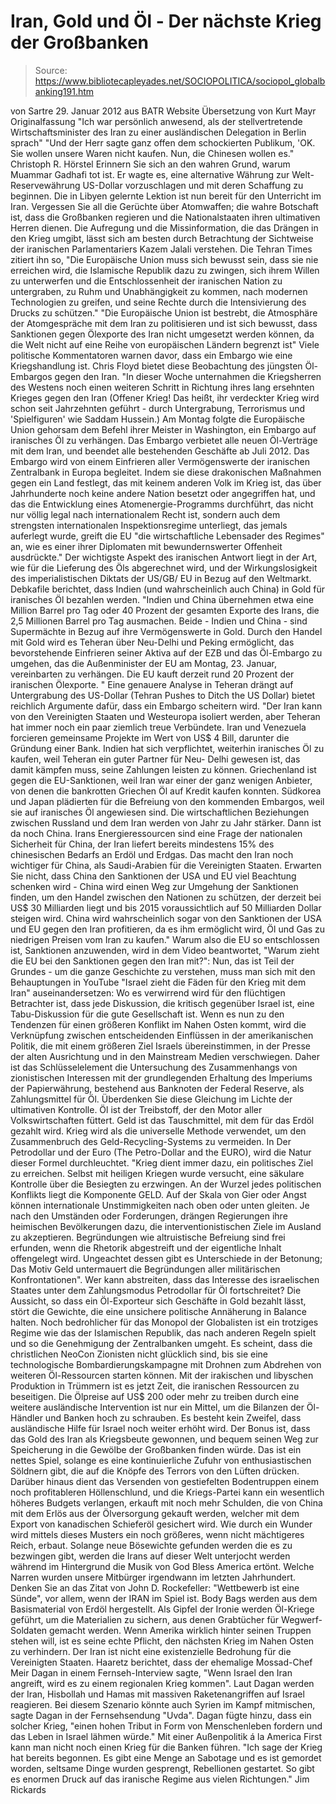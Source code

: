 # Iran, Gold und Öl - Der nächste Krieg der Großbanken

> Source: https://www.bibliotecapleyades.net/SOCIOPOLITICA/sociopol_globalbanking191.htm

von Sartre
29. Januar 2012
aus
BATR
Website
Übersetzung von
Kurt Mayr
Originalfassung
"Ich war persönlich anwesend, als der stellvertretende Wirtschaftsminister
des Iran zu einer ausländischen Delegation in Berlin sprach"
"Und der Herr sagte ganz offen dem schockierten Publikum, 'OK. Sie wollen
unsere Waren nicht kaufen. Nun, die Chinesen wollen es."
Christoph R. Hörstel
Erinnern Sie sich an den wahren Grund, warum
Muammar Gadhafi
tot ist.
Er wagte es, eine alternative Währung zur Welt-Reservewährung US-Dollar
vorzuschlagen und mit deren Schaffung zu beginnen.
Die in Libyen gelernte
Lektion ist nun bereit für den Unterricht im Iran. Vergessen Sie all die
Gerüchte über Atomwaffen; die wahre Botschaft ist, dass die
Großbanken
regieren und die Nationalstaaten ihren ultimativen Herren dienen.
Die Aufregung und die Missinformation, die das Drängen in den Krieg umgibt,
lässt sich am besten durch Betrachtung der Sichtweise der iranischen
Parlamentariers Kazem Jalali verstehen.
Die Tehran Times
zitiert ihn so,
"Die Europäische Union muss sich bewusst sein, dass sie nie erreichen wird,
die Islamische
Republik dazu zu zwingen, sich ihrem Willen zu unterwerfen und die
Entschlossenheit der
iranischen Nation zu untergraben, zu Ruhm und Unabhängigkeit zu kommen, nach
modernen Technologien zu greifen, und seine Rechte durch die Intensivierung
des Drucks zu
schützen."
"Die Europäische Union ist bestrebt, die Atmosphäre der Atomgespräche mit
dem Iran zu
politisieren und ist sich bewusst, dass Sanktionen gegen Ölexporte des Iran
nicht umgesetzt
werden können, da die Welt nicht auf eine Reihe von europäischen Ländern
begrenzt ist"
Viele politische Kommentatoren warnen davor, dass ein Embargo wie eine
Kriegshandlung ist.
Chris Floyd
bietet diese Beobachtung des jüngsten Öl-Embargos gegen den
Iran.
"In dieser Woche unternahmen die Kriegsherren des Westens noch einen
weiteren Schritt in
Richtung ihres lang ersehnten Krieges gegen den Iran (Offener Krieg! Das
heißt, ihr
verdeckter Krieg wird schon seit Jahrzehnten geführt - durch Untergrabung,
Terrorismus und
'Spielfiguren' wie Saddam Hussein.) Am Montag folgte die Europäische Union
gehorsam
dem Befehl ihrer Meister in Washington, ein Embargo auf iranisches Öl zu
verhängen.
Das Embargo verbietet alle neuen Öl-Verträge mit dem Iran, und beendet alle
bestehenden
Geschäfte ab Juli 2012.
Das Embargo wird von einem Einfrieren aller Vermögenswerte der iranischen
Zentralbank
in Europa begleitet. Indem sie diese drakonischen Maßnahmen gegen ein Land
festlegt,
das mit keinem anderen Volk im Krieg ist, das über Jahrhunderte noch keine
andere Nation
besetzt oder angegriffen hat, und das die Entwicklung eines
Atomenergie-Programms
durchführt, das nicht nur völlig legal nach internationalem Recht ist,
sondern auch dem
strengsten internationalen Inspektionsregime unterliegt, das jemals
auferlegt wurde, greift
die EU "die wirtschaftliche Lebensader des Regimes" an, wie es einer ihrer
Diplomaten mit
bewundernswerter Offenheit ausdrückte."
Der wichtigste Aspekt des iranischen Antwort liegt in der Art, wie für die
Lieferung des Öls abgerechnet wird, und der Wirkungslosigkeit des
imperialistischen Diktats der US/GB/ EU in Bezug auf den Weltmarkt.
Debkafile berichtet, dass Indien (und wahrscheinlich auch China) in Gold für
iranisches Öl bezahlen werden.
"Indien und China übernehmen etwa eine Million Barrel pro Tag oder 40
Prozent der
gesamten Exporte des Irans, die 2,5 Millionen Barrel pro Tag ausmachen.
Beide - Indien
und China - sind Supermächte in Bezug auf ihre Vermögenswerte in Gold.
Durch den Handel mit Gold wird es Teheran über Neu-Delhi und Peking
ermöglicht, das
bevorstehende Einfrieren seiner Aktiva auf der EZB und das Öl-Embargo zu
umgehen, das
die Außenminister der EU am Montag, 23. Januar, vereinbarten zu verhängen.
Die EU kauft
derzeit rund 20 Prozent der iranischen Ölexporte. "
Eine genauere Analyse in Teheran drängt auf Untergrabung des US-Dollar
(Tehran Pushes to
Ditch the US Dollar) bietet reichlich Argumente dafür, dass ein Embargo scheitern wird.
"Der Iran kann von den Vereinigten Staaten und Westeuropa isoliert werden,
aber Teheran
hat immer noch ein paar ziemlich treue Verbündete. Iran und Venezuela
forcieren
gemeinsame Projekte im Wert von US$ 4 Bill, darunter die Gründung einer
Bank. Indien hat sich verpflichtet, weiterhin iranisches Öl zu kaufen, weil
Teheran ein guter Partner für Neu- Delhi gewesen ist, das damit kämpfen
muss, seine Zahlungen leisten zu können.
Griechenland ist gegen die EU-Sanktionen, weil Iran war einer der ganz
wenigen Anbieter,
von denen die bankrotten Griechen Öl auf Kredit kaufen konnten. Südkorea und
Japan
plädierten für die Befreiung von den kommenden Embargos, weil sie auf
iranisches Öl
angewiesen sind.
Die wirtschaftlichen Beziehungen zwischen Russland und dem Iran werden von
Jahr zu Jahr
stärker.
Dann ist da noch China. Irans Energieressourcen sind eine Frage der
nationalen Sicherheit
für China, der Iran liefert bereits mindestens 15% des chinesischen Bedarfs
an Erdöl
und Erdgas. Das macht den Iran noch wichtiger für China, als Saudi-Arabien
für die
Vereinigten Staaten.
Erwarten Sie nicht, dass China den Sanktionen der USA und EU viel Beachtung
schenken
wird - China wird einen Weg zur Umgehung der Sanktionen finden, um den
Handel
zwischen den Nationen zu schützen, der derzeit bei US$ 30 Milliarden liegt
und bis 2015
voraussichtlich auf 50 Milliarden Dollar steigen wird.
China wird wahrscheinlich sogar von den Sanktionen der USA und EU gegen den
Iran
profitieren, da es ihm ermöglicht wird, Öl und Gas zu niedrigen Preisen vom
Iran zu
kaufen."
Warum also die EU so entschlossen ist, Sanktionen anzuwenden, wird in dem
Video beantwortet, "Warum zieht die EU bei den Sanktionen gegen den Iran mit?":
Nun, das ist Teil der Grundes - um die ganze Geschichte zu verstehen, muss
man sich mit den Behauptungen in YouTube "Israel zieht die Fäden für den
Krieg mit dem Iran" auseinandersetzen:
Wo es verwirrend wird für den flüchtigen Betrachter ist, dass jede
Diskussion, die kritisch gegenüber Israel ist, eine Tabu-Diskussion für die
gute Gesellschaft ist.
Wenn es nun zu den Tendenzen für einen größeren Konflikt im Nahen Osten
kommt, wird die Verknüpfung zwischen entscheidenden Einflüssen in der
amerikanischen Politik, die mit einem größeren Ziel Israels übereinstimmen,
in der Presse der alten Ausrichtung und in den
Mainstream Medien
verschwiegen.
Daher ist das Schlüsselelement die Untersuchung des Zusammenhangs von
zionistischen Interessen mit der grundlegenden Erhaltung des Imperiums der
Papierwährung, bestehend aus Banknoten der
Federal Reserve, als
Zahlungsmittel für Öl.
Überdenken Sie diese Gleichung im Lichte der ultimativen Kontrolle. Öl ist
der Treibstoff, der den Motor aller Volkswirtschaften füttert. Geld ist das
Tauschmittel, mit dem für das Erdöl gezahlt wird.
Krieg wird als die universelle Methode verwendet, um den Zusammenbruch des
Geld-Recycling-Systems zu vermeiden.
In Der Petrodollar und der Euro (The Petro-Dollar and the EURO), wird die Natur dieser Formel durchleuchtet.
"Krieg dient immer dazu, ein politisches Ziel zu erreichen. Selbst mit
heiligen Kriegen
wurde versucht, eine säkulare Kontrolle über die Besiegten zu erzwingen. An
der Wurzel
jedes politischen Konflikts liegt die Komponente GELD. Auf der Skala von
Gier oder Angst
können internationale Unstimmigkeiten nach oben oder unten gleiten.
Je nach den Umständen oder Forderungen, drängen Regierungen ihre heimischen
Bevölkerungen dazu, die interventionistischen Ziele im Ausland zu
akzeptieren.
Begründungen wie altruistische Befreiung sind frei erfunden, wenn die
Rhetorik abgestreift und der eigentliche Inhalt offengelegt wird. Ungeachtet
dessen gibt es Unterschiede in der
Betonung; Das Motiv Geld untermauert die Begründungen aller militärischen
Konfrontationen".
Wer kann abstreiten, dass das Interesse des israelischen Staates unter dem
Zahlungsmodus Petrodollar für Öl fortschreitet?
Die Aussicht, so dass ein Öl-Exporteur sich Geschäfte in Gold bezahlt lässt,
stört die Gewichte, die eine unsichere politische Annäherung in Balance
halten. Noch bedrohlicher für das Monopol der Globalisten ist ein trotziges
Regime wie das der Islamischen Republik, das nach anderen Regeln spielt und
so die Genehmigung der Zentralbanken umgeht.
Es scheint, dass die christlichen NeoCon Zionisten nicht glücklich sind, bis
sie eine technologische Bombardierungskampagne mit Drohnen zum Abdrehen von
weiteren Öl-Ressourcen starten können.
Mit der irakischen und libyschen Produktion in Trümmern ist es jetzt Zeit,
die iranischen Ressourcen zu beseitigen. Die Ölpreise auf US$ 200 oder mehr
zu treiben durch eine weitere ausländische Intervention ist nur ein Mittel,
um die Bilanzen der Öl-Händler und Banken hoch zu schrauben.
Es besteht kein Zweifel, dass ausländische Hilfe für Israel noch weiter
erhöht wird.
Der Bonus ist, dass das Gold des Iran als Kriegsbeute gewonnen, und bequem
seinen Weg zur Speicherung in die Gewölbe der Großbanken finden würde. Das
ist ein nettes Spiel, solange es eine kontinuierliche Zufuhr von
enthusiastischen Söldnern gibt, die auf die Knöpfe des Terrors von den
Lüften drücken.
Darüber hinaus dient das Versenden von gestiefelten Bodentruppen einem noch
profitableren Höllenschlund, und die Kriegs-Partei kann ein wesentlich
höheres Budgets verlangen, erkauft mit noch mehr Schulden, die von China mit
dem Erlös aus der Ölversorgung gekauft werden, welcher mit dem Export von
kanadischen Schieferöl gesichert wird.
Wie durch ein Wunder wird mittels dieses Musters ein noch größeres, wenn
nicht mächtigeres Reich, erbaut. Solange neue Bösewichte gefunden werden die
es zu bezwingen gibt, werden die Irans auf dieser Welt unterjocht werden
während im Hintergrund die Musik von God Bless America ertönt.
Welche Narren wurden unsere Mitbürger irgendwann im letzten Jahrhundert.
Denken Sie an das Zitat von
John D. Rockefeller:
"Wettbewerb ist eine Sünde", vor allem, wenn der IRAN im Spiel ist.
Body Bags werden aus dem Basismaterial von Erdöl hergestellt.
Als Gipfel der Ironie werden Öl-Kriege geführt, um die Materialien zu
sichern, aus denen Grabtücher für Wegwerf-Soldaten gemacht werden. Wenn
Amerika wirklich hinter seinen Truppen stehen will, ist es seine echte
Pflicht, den nächsten Krieg im Nahen Osten zu verhindern.
Der Iran ist nicht eine existenzielle Bedrohung für die Vereinigten Staaten.
Haaretz berichtet, dass der ehemalige Mossad-Chef
Meir Dagan in einem
Fernseh-Interview sagte,
"Wenn Israel den Iran angreift, wird es zu einem regionalen Krieg kommen".
Laut Dagan werden der Iran, Hisbollah und Hamas mit massiven
Raketenangriffen auf Israel reagieren. Bei diesem Szenario könnte auch
Syrien im Kampf mitmischen, sagte Dagan in der Fernsehsendung "Uvda".
Dagan fügte hinzu, dass ein solcher Krieg,
"einen hohen Tribut in Form von Menschenleben fordern und das Leben in
Israel
lähmen würde."
Mit einer Außenpolitik á la America First kann man nicht noch
einen Krieg
für die Banken führen.
"Ich sage der Krieg hat bereits begonnen.
Es gibt eine Menge an Sabotage und
es ist
gemordet worden, seltsame Dinge wurden gesprengt, Rebellionen gestartet.
So
gibt es
enormen Druck auf das iranische Regime aus vielen Richtungen."
Jim Rickards
